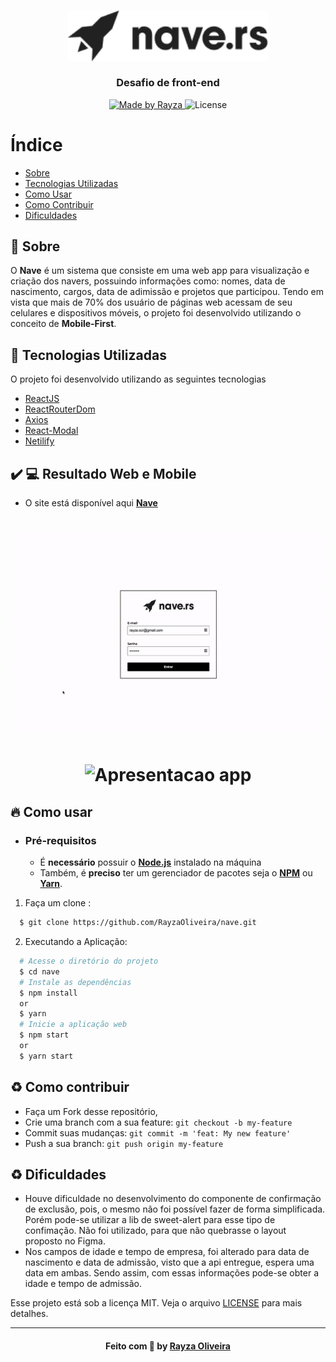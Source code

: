 <h3 align="center">
    <img alt="Logo" title="#logo" width="320px" src="https://raw.githubusercontent.com/RayzaOliveira/nave/master/src/assets/logo.png">
    <br />
    <br />
    <b>Desafio de front-end</b>
    <br />
</h3>
<p align="center">
  <a href="https://www.linkedin.com/in/rayza-oliveira-costa-482658129/">
    <img alt="Made by Rayza" src="https://img.shields.io/badge/made%20by-Rayza%20Oliveira-black">
  </a>
  <img alt="License" src="https://img.shields.io/badge/licence-MIT-black">
</p>

# Índice

- [Sobre](#sobre)
- [Tecnologias Utilizadas](#tecnologias-utilizadas)
- [Como Usar](#como-usar)
- [Como Contribuir](#como-contribuir)
- [Dificuldades](#dificuldades)

<a id="sobre"></a>

## :bookmark: Sobre

O <strong>Nave</strong> é um  sistema que consiste em uma web app para visualização e criação dos navers, possuindo informações como: nomes, data de nascimento, cargos, data de adimissão e projetos que participou.
Tendo em vista que mais de 70% dos usuário de páginas web acessam de seu celulares e dispositivos móveis, o projeto foi desenvolvido utilizando o conceito de <strong>Mobile-First</strong>.

<a id="tecnologias-utilizadas"></a>

## :rocket: Tecnologias Utilizadas

O projeto foi desenvolvido utilizando as seguintes tecnologias

- [ReactJS](https://reactjs.org/)
- [ReactRouterDom](https://www.npmjs.com/package/react-router-dom)
- [Axios](https://www.npmjs.com/package/axios)
- [React-Modal](https://www.npmjs.com/package/react-modal)
- [Netilify](https://www.netlify.com/)

## :heavy_check_mark: :computer: Resultado Web e Mobile

- O site está disponível aqui **[Nave](https://nave-rs.netlify.app/)**

<h1 align="center">
	<img src="https://github.com/RayzaOliveira/nave/blob/master/assets/web.gif?raw=true" alt="Apresentacao web" />
</h1>

<h1 align="center">
	<img src="https://github.com/RayzaOliveira/nave/blob/master/assets/app.gif?raw=true" alt="Apresentacao app" />
</h1>

<a id="como-usar"></a>

## :fire: Como usar

- ### **Pré-requisitos**

  - É **necessário** possuir o **[Node.js](https://nodejs.org/en/)** instalado na máquina
  - Também, é **preciso** ter um gerenciador de pacotes seja o **[NPM](https://www.npmjs.com/)** ou **[Yarn](https://yarnpkg.com/)**.

1. Faça um clone :

```sh
  $ git clone https://github.com/RayzaOliveira/nave.git
```

2. Executando a Aplicação:

```sh
  # Acesse o diretório do projeto
  $ cd nave
  # Instale as dependências
  $ npm install
  or
  $ yarn
  # Inicie a aplicação web
  $ npm start
  or
  $ yarn start
```

<a id="como-contribuir"></a>

## :recycle: Como contribuir

- Faça um Fork desse repositório,
- Crie uma branch com a sua feature: `git checkout -b my-feature`
- Commit suas mudanças: `git commit -m 'feat: My new feature'`
- Push a sua branch: `git push origin my-feature`

<a id="dificuldades"></a>

## :recycle: Dificuldades

 - Houve dificuldade no desenvolvimento do componente de confirmação de exclusão, pois, o mesmo não foi possível fazer de forma simplificada. Porém pode-se utilizar a lib de sweet-alert para esse tipo de confimação. Não foi utilizado, para que não quebrasse o layout proposto no Figma.
 - Nos campos de idade e tempo de empresa, foi alterado para data de nascimento e data de admissão, visto que a api entregue, espera uma data em ambas. Sendo assim, com essas informações pode-se obter a idade e tempo de admissão.  


Esse projeto está sob a licença MIT. Veja o arquivo [LICENSE](https://github.com/RayzaOliveira/nave/blob/master/LICENCE.md) para mais detalhes.

---

<h4 align="center">
    Feito com 🖤 by <a href="https://www.linkedin.com/in/rayza-oliveira-costa-482658129/" target="_blank">Rayza Oliveira</a>
</h4>